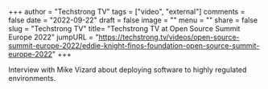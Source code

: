 +++
author = "Techstrong TV"
tags = ["video", "external"]
comments = false
date = "2022-09-22"
draft = false
image = ""
menu = ""
share = false
slug = "Techstrong TV"
title= "Techstrong TV at Open Source Summit Europe 2022"
jumpURL = "https://techstrong.tv/videos/open-source-summit-europe-2022/eddie-knight-finos-foundation-open-source-summit-europe-2022"
+++

Interview with Mike Vizard about deploying software to highly regulated environments.